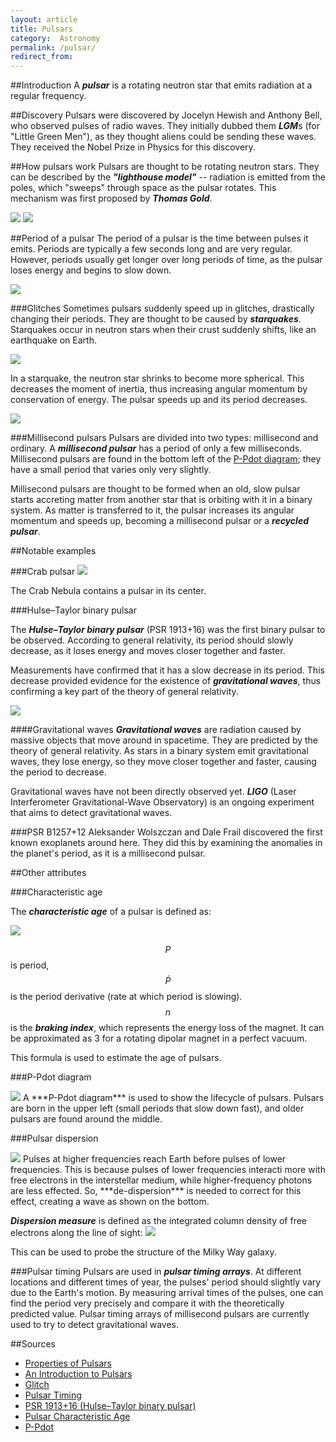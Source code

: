 ```yaml
---
layout: article
title: Pulsars
category:  Astronomy
permalink: /pulsar/
redirect_from:
---
```


##Introduction
A ***pulsar*** is a rotating neutron star that emits radiation at a regular frequency.

##Discovery
Pulsars were discovered by Jocelyn Hewish and Anthony Bell, who observed pulses of radio waves. They initially dubbed them ***LGM***s (for "Little Green Men"), as they thought aliens could be sending these waves. They received the Nobel Prize in Physics for this discovery.

##How pulsars work
Pulsars are thought to be rotating neutron stars. They can be described by the ***"lighthouse model"*** -- radiation is emitted from the poles, which "sweeps" through space as the pulsar rotates. This mechanism was first proposed by ***Thomas Gold***.

<img src="images/pulsar_lightAnim.gif" class="small left">
<img src="images/pulsar_lighthouse.gif">

##Period of a pulsar
The period of a pulsar is the time between pulses it emits. Periods are typically a few seconds long and are very regular. However, periods usually get longer over long periods of time, as the pulsar loses energy and begins to slow down.

<img src="images/pulseperiod.gif">

###Glitches
Sometimes pulsars suddenly speed up in glitches, drastically changing their periods. They are thought to be caused by ***starquakes***. Starquakes occur in neutron stars when their crust suddenly shifts, like an earthquake on Earth.

<img src="images/pulsarglitch.png" class="small left">

In a starquake, the neutron star shrinks to become more spherical. This decreases the moment of inertia, thus increasing angular momentum by conservation of energy. The pulsar speeds up and its period decreases.

<img src="images/pulsarglitchShape.png" class="small left">

###Millisecond pulsars
Pulsars are divided into two types: millisecond and ordinary. A ***millisecond pulsar*** has a period of only a few milliseconds. Millisecond pulsars are found in the bottom left of the <a href="#P-Pdot diagram">P-Pdot diagram</a>; they have a small period that varies only very slightly.

Millisecond pulsars are thought to be formed when an old, slow pulsar starts accreting matter from another star that is orbiting with it in a binary system. As matter is transferred to it, the pulsar increases its angular momentum and speeds up, becoming a millisecond pulsar or a ***recycled pulsar***.

##Notable examples

###Crab pulsar
<img src="images/pulsarCrab.png" class="small left">

The Crab Nebula contains a pulsar in its center.

###Hulse–Taylor binary pulsar

The ***Hulse–Taylor binary pulsar*** (PSR 1913+16) was the first binary pulsar to be observed. According to general relativity, its period should slowly decrease, as it loses energy and moves closer together and faster.

Measurements have confirmed that it has a slow decrease in its period. This decrease provided evidence for the existence of ***gravitational waves***, thus confirming a key part of the theory of general relativity.

<img src="images/hulsetaylor.gif">

####Gravitational waves
***Gravitational waves*** are radiation caused by massive objects that move around in spacetime. They are predicted by the theory of general relativity. As stars in a binary system emit gravitational waves, they lose energy, so they move closer together and faster, causing the period to decrease.

Gravitational waves have not been directly observed yet. ***LIGO*** (Laser Interferometer Gravitational-Wave Observatory) is an ongoing experiment that aims to detect gravitational waves.

###PSR B1257+12
Aleksander Wolszczan and Dale Frail discovered the first known exoplanets around here. They did this by examining the anomalies in the planet's period, as it is a millisecond pulsar.

##Other attributes

###Characteristic age

The ***characteristic age*** of a pulsar is defined as:

<img src="images/pulsarAge.gif">

$$P$$ is period, $$\dot{P}$$ is the period derivative (rate at which period is slowing). $$n$$ is the ***braking index***, which represents the energy loss of the magnet. It can be approximated as 3 for a rotating dipolar magnet in a perfect vacuum.

This formula is used to estimate the age of pulsars.

###P-Pdot diagram

<img src="images/ppdot.gif" class="medium left">
A ***P-Pdot diagram*** is used to show the lifecycle of pulsars. Pulsars are born in the upper left (small periods that slow down fast), and older pulsars are found around the middle.

###Pulsar dispersion

<img src="images/pulsarDispersion.gif" class="medium left">
Pulses at higher frequencies reach Earth before pulses of lower frequencies. This is because pulses of lower frequencies interacti more with free electrons in the interstellar medium, while higher-frequency photons are less effected. So, ***de-dispersion*** is needed to correct for this effect, creating a wave as shown on the bottom.

***Dispersion measure*** is defined as the integrated column density of free electrons along the line of sight:
<img src="images/pulsarDM.gif">

This can be used to probe the structure of the Milky Way galaxy.

###Pulsar timing
Pulsars are used in ***pulsar timing arrays***. At different locations and different times of year, the pulses' period should slightly vary due to the Earth's motion. By measuring arrival times of the pulses, one can find the period very precisely and compare it with the theoretically predicted value. Pulsar timing arrays of millisecond pulsars are currently used to try to detect gravitational waves.


##Sources
* [Properties of Pulsars](http://www.jb.man.ac.uk/distance/frontiers/pulsars/section1.html)
* [An Introduction to Pulsars](http://www.atnf.csiro.au/outreach/education/everyone/pulsars/index.html)
* [Glitch](http://astronomy.swin.edu.au/cosmos/G/Glitch)
* [Pulsar Timing](http://astronomy.swin.edu.au/cosmos/P/Pulsar+Timing)
* [PSR 1913+16 (Hulse–Taylor binary pulsar)](http://www.astro.cornell.edu/academics/courses/astro201/psr1913.htm)
* [Pulsar Characteristic Age](http://astronomy.swin.edu.au/cosmos/P/Pulsar+Characteristic+Age)
* [P-Pdot](https://sites.google.com/a/pulsarsearchcollaboratory.com/pulsar-search-collaboratory/Home/new-psc-pulsars/p-pdot)